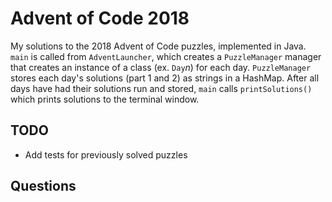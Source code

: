 # Advent of Code 2018

My solutions to the 2018 Advent of Code puzzles, implemented in Java. `main` is called from
`AdventLauncher`, which creates a `PuzzleManager` manager that creates an instance of a class 
(ex. `Day`_n_) for each day. `PuzzleManager` stores each day's solutions (part 1 and 2) as strings
in a HashMap. After all days have had their solutions run and stored, `main` calls 
`printSolutions()`  which prints solutions to the terminal window.

## TODO

- Add tests for previously solved puzzles

## Questions
